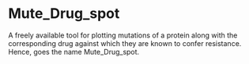 # Mute_Drug_spot
A freely available tool for plotting mutations of a protein along with the corresponding drug against which they are known to confer resistance. Hence, goes the name Mute_Drug_spot. 

